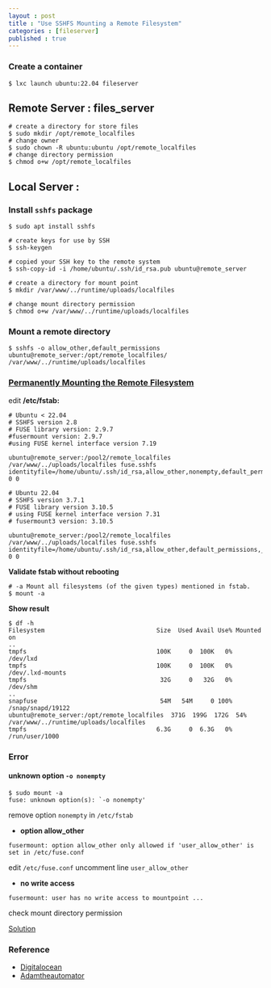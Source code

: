 ```yaml
---
layout : post
title : "Use SSHFS Mounting a Remote Filesystem"
categories : [fileserver]
published : true
---
```

### Create a container
```shell
$ lxc launch ubuntu:22.04 fileserver
```

## **Remote Server : files_server**
```shell
# create a directory for store files
$ sudo mkdir /opt/remote_localfiles
# change owner
$ sudo chown -R ubuntu:ubuntu /opt/remote_localfiles
# change directory permission
$ chmod o+w /opt/remote_localfiles
```

## **Local Server :**
### Install `sshfs` package

```shell
$ sudo apt install sshfs

# create keys for use by SSH
$ ssh-keygen

# copied your SSH key to the remote system
$ ssh-copy-id -i /home/ubuntu/.ssh/id_rsa.pub ubuntu@remote_server

# create a directory for mount point
$ mkdir /var/www/../runtime/uploads/localfiles

# change mount directory permission
$ chmod o+w /var/www/../runtime/uploads/localfiles
```

### Mount a remote directory
```shell
$ sshfs -o allow_other,default_permissions ubuntu@remote_server:/opt/remote_localfiles/ /var/www/../runtime/uploads/localfiles
```

### [Permanently Mounting the Remote Filesystem](https://adamtheautomator.com/sshfs-mount/)

edit **/etc/fstab:**

```
# Ubuntu < 22.04
# SSHFS version 2.8
# FUSE library version: 2.9.7
#fusermount version: 2.9.7
#using FUSE kernel interface version 7.19

ubuntu@remote_server:/pool2/remote_localfiles  /var/www/../uploads/localfiles fuse.sshfs identityfile=/home/ubuntu/.ssh/id_rsa,allow_other,nonempty,default_permissions,_netdev,umask=000,uid=1000,gid=1000 0 0

# Ubuntu 22.04
# SSHFS version 3.7.1
# FUSE library version 3.10.5
# using FUSE kernel interface version 7.31
# fusermount3 version: 3.10.5

ubuntu@remote_server:/pool2/remote_localfiles  /var/www/../uploads/localfiles fuse.sshfs identityfile=/home/ubuntu/.ssh/id_rsa,allow_other,default_permissions,_netdev,umask=000,uid=1000,gid=1000 0 0
```

**Validate fstab without rebooting**
```shell
# -a Mount all filesystems (of the given types) mentioned in fstab.
$ mount -a
```


**Show result**
```shell
$ df -h
Filesystem                               Size  Used Avail Use% Mounted on
..
tmpfs                                    100K     0  100K   0% /dev/lxd
tmpfs                                    100K     0  100K   0% /dev/.lxd-mounts
tmpfs                                     32G     0   32G   0% /dev/shm
..
snapfuse                                  54M   54M     0 100% /snap/snapd/19122
ubuntu@remote_server:/opt/remote_localfiles  371G  199G  172G  54% /var/www/../runtime/uploads/localfiles
tmpfs                                    6.3G     0  6.3G   0% /run/user/1000
```

### Error


#### unknown option `-o nonempty`
```shell
$ sudo mount -a
fuse: unknown option(s): `-o nonempty'
```
remove option `nonempty` in `/etc/fstab`

* **option allow_other**
 ```
 fusermount: option allow_other only allowed if 'user_allow_other' is set in /etc/fuse.conf
 ```
 edit `/etc/fuse.conf` uncomment line `user_allow_other`

* **no write access**
```
fusermount: user has no write access to mountpoint ...
```
check mount directory permission

[Solution](https://askubuntu.com/questions/270164/trying-to-use-sshfs-on-ubuntu)

### Reference
 * [Digitalocean](https://www.digitalocean.com/community/tutorials/how-to-use-sshfs-to-mount-remote-file-systems-over-ssh)
 * [Adamtheautomator](https://adamtheautomator.com/sshfs-mount/)



